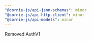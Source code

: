 ```yaml
---
"@cornie-js/api-json-schemas": minor
"@cornie-js/api-http-client": minor
"@cornie-js/api-models": minor
---
```


Removed AuthV1
